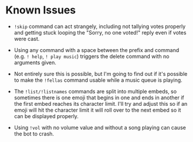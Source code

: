 # Known Issues

- `!skip` command can act strangely, including not tallying votes properly and getting stuck looping the "Sorry, no one voted!" reply even if votes were cast.

- Using any command with a space between the prefix and command (e.g. `! help`, `! play music`) triggers the delete command with no arguments given.

- Not entirely sure this is possible, but I'm going to find out if it's possible to make the `!fellas` command usable while a music queue is playing.

- The `!list/!listnames` commands are split into multiple embeds, so sometimes there is one emoji that begins in one and ends in another if the first embed reaches its character limit. I'll try and adjust this so if an emoji will hit the character limit it will roll over to the next embed so it can be displayed properly.

- Using `!vol` with no volume value and without a song playing can cause the bot to crash.